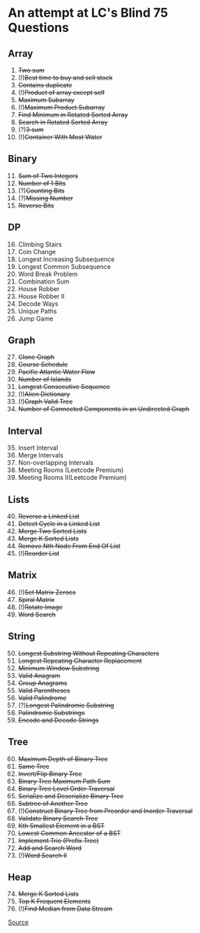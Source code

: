 # An attempt at LC's Blind 75 Questions

## Array

1. ~~Two sum~~
2. (!)~~Best time to buy and sell stock~~
3. ~~Contains duplicate~~
4. (!)~~Product of array except self~~
5. ~~Maximum Subarray~~
6. (!)~~Maximum Product Subarray~~
7. ~~Find Minimum in Rotated Sorted Array~~
8. ~~Search in Rotated Sorted Array~~
9. (?)~~3 sum~~
10. (!)~~Container With Most Water~~

## Binary

11. ~~Sum of Two Integers~~
12. ~~Number of 1 Bits~~
13. (?)~~Counting Bits~~
14. (?)~~Missing Number~~
15. ~~Reverse Bits~~

## DP

16. Climbing Stairs
17. Coin Change
18. Longest Increasing Subsequence
19. Longest Common Subsequence
20. Word Break Problem
21. Combination Sum
22. House Robber
23. House Robber II
24. Decode Ways
25. Unique Paths
26. Jump Game

## Graph

27. ~~Clone Graph~~
28. ~~Course Schedule~~
29. ~~Pacific Atlantic Water Flow~~
30. ~~Number of Islands~~
31. ~~Longest Consecutive Sequence~~
32. (!)~~Alien Dictionary~~
33. (!)~~Graph Valid Tree~~
34. ~~Number of Connected Components in an Undirected Graph~~

## Interval

35. Insert Interval
36. Merge Intervals
37. Non-overlapping Intervals
38. Meeting Rooms (Leetcode Premium)
39. Meeting Rooms II(Leetcode Premium)

## Lists

40. ~~Reverse a Linked List~~
41. ~~Detect Cycle in a Linked List~~
42. ~~Merge Two Sorted Lists~~
43. ~~Merge K Sorted Lists~~
44. ~~Remove Nth Node From End Of List~~
45. (!)~~Reorder List~~

## Matrix

46. (!)~~Set Matrix Zeroes~~
47. ~~Spiral Matrix~~
48. (!)~~Rotate Image~~
49. ~~Word Search~~

## String

50. ~~Longest Substring Without Repeating Characters~~
51. ~~Longest Repeating Character Replacement~~
52. ~~Minimum Window Substring~~
53. ~~Valid Anagram~~
54. ~~Group Anagrams~~
55. ~~Valid Parentheses~~
56. ~~Valid Palindrome~~
57. (?)~~Longest Palindromic Substring~~
58. ~~Palindromic Substrings~~
59. ~~Encode and Decode Strings~~

## Tree

60. ~~Maximum Depth of Binary Tree~~
61. ~~Same Tree~~
62. ~~Invert/Flip Binary Tree~~
63. ~~Binary Tree Maximum Path Sum~~
64. ~~Binary Tree Level Order Traversal~~
65. ~~Serialize and Deserialize Binary Tree~~
66. ~~Subtree of Another Tree~~
67. (!)~~Construct Binary Tree from Preorder and Inorder Traversal~~
68. ~~Validate Binary Search Tree~~
69. ~~Kth Smallest Element in a BST~~
70. ~~Lowest Common Ancestor of a BST~~
71. ~~Implement Trie (Prefix Tree)~~
72. ~~Add and Search Word~~
73. (!)~~Word Search II~~

## Heap

74. ~~Merge K Sorted Lists~~
75. ~~Top K Frequent Elements~~
76. (!)~~Find Median from Data Stream~~

[Source](https://medium.com/@miniChang8/75-leetcode-must-know-questions-953b3749c7e9)
